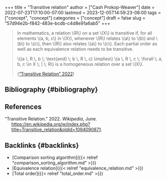 +++
title = "Transitive relation"
author = ["Cash Prokop-Weaver"]
date = 2022-07-23T17:10:00-07:00
lastmod = 2023-12-05T14:59:23-08:00
tags = ["concept", "concept"]
categories = ["concept"]
draft = false
slug = "57d94e2b-f842-483e-bcdb-c4d8e91a6ab5"
+++

> In mathematics, a relation \\(R\\) on a set \\(X\\) is transitive if, for all elements \\(a, b, c\\) in \\(X\\), whenever \\(R\\) relates \\(a\\) to \\(b\\) and \\(b\\) to \\(c\\), then \\(R\\) also relates \\(a\\) to \\(c\\). Each partial order as well as each equivalence relation needs to be transitive.
>
> \\((a \\, R \\, b \\; \text{and} \\; b \\, R \\, c) \implies\\) \\(a \\, R \\, c \\; \forall \\; a, b, c \in X \\; | \\; R\\) is a homogeneous relation over a set \\(X\\).
>
> (<a href="#citeproc_bib_item_1">“Transitive Relation” 2022</a>)


## Bibliography {#bibliography}

## References

<style>.csl-entry{text-indent: -1.5em; margin-left: 1.5em;}</style><div class="csl-bib-body">
  <div class="csl-entry"><a id="citeproc_bib_item_1"></a>“Transitive Relation.” 2022. <i>Wikipedia</i>, June. <a href="https://en.wikipedia.org/w/index.php?title=Transitive_relation&oldid=1094090871">https://en.wikipedia.org/w/index.php?title=Transitive_relation&#38;oldid=1094090871</a>.</div>
</div>


## Backlinks {#backlinks}

-   [Comparison sorting algorithm]({{< relref "comparison_sorting_algorithm.md" >}})
-   [Equivalence relation]({{< relref "equivalence_relation.md" >}})
-   [Total order]({{< relref "total_order.md" >}})
